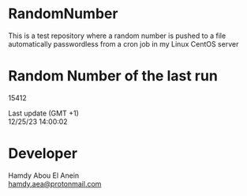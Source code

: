 # RandomNumber    
This is a test repository where a random number is pushed to a file automatically passwordless from a cron job in my Linux CentOS server    
# Random Number of the last run   
15412
      
Last update (GMT +1)    
12/25/23 14:00:02
# Developer    
Hamdy Abou El Anein   
hamdy.aea@protonmail.com
